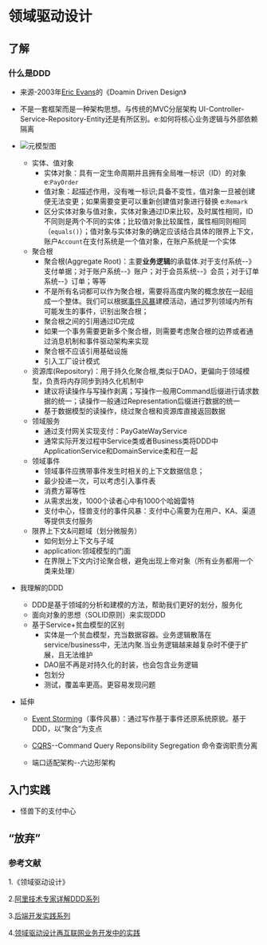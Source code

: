 # 领域驱动设计

## 了解

### 什么是DDD

- 来源-2003年[Eric Evans](https://twitter.com/ericevans0)的《Doamin Driven Design》

- 不是一套框架而是一种架构思想。与传统的MVC分层架构 UI-Controller-Service-Repository-Entity还是有所区别。e:如何将核心业务逻辑与外部依赖隔离

- ![元模型图](<C:\work\文档\申屠海三\leetcode\ttsths-hierarchy-study\5cb82b747eba3.png>)

  - 实体、值对象
    - 实体对象：具有一定生命周期并且拥有全局唯一标识（ID）的对象 e:`PayOrder`
    - 值对象：起描述作用，没有唯一标识;具备不变性，值对象一旦被创建便无法变更；如果需要变更可以重新创建值对象进行替换 e:`Remark`
    - 区分实体对象与值对象，实体对象通过ID来比较，及时属性相同，ID不同则是两个不同的实体；比较值对象比较属性，属性相同则相同（`equals()`）；值对象与实体对象的确定应该结合具体的限界上下文，账户`Account`在支付系统是一个值对象，在账户系统是一个实体
  - 聚合根
    - 聚合根(Aggregate Root)：主要<b>业务逻辑</b>的承载体.对于支付系统--》支付单据；对于账户系统--》账户；对于会员系统--》会员；对于订单系统--》订单；等等
    - 不是所有名词都可以作为聚合根，需要将高度内聚的概念放在一起组成一个整体。我们可以根据[事件风暴](https://en.wikipedia.org/wiki/Event_storming)建模活动，通过罗列领域内所有可能发生的事件，识别出聚合根；
    - 聚合根之间的引用通过ID完成
    - 如果一个事务需要更新多个聚合根，则需要考虑聚合根的边界或者通过消息机制和事件驱动架构来实现
    - 聚合根不应该引用基础设施
    - 引入工厂设计模式
  - 资源库(Repository)：用于持久化聚合根,类似于DAO，更偏向于领域模型，负责将内存同步到持久化机制中
    - 建议将读操作与写操作剥离；写操作一般用Command后缀进行请求数据的统一；读操作一般通过Representation后缀进行数据的统一
    - 基于数据模型的读操作，绕过聚合根和资源库直接返回数据
  - 领域服务
    - 通过支付网关实现支付：PayGateWayService
    - 通常实际开发过程中Service类或者Business类将DDD中ApplicationService和DomainService柔和在一起
  - 领域事件
    - 领域事件应携带事件发生时相关的上下文数据信息；
    - 最少投递一次，可以考虑引入事件表
    - 消费方幂等性
    - 从需求出发，1000个读者心中有1000个哈姆雷特
    - 支付中心，怪兽支付的事件风暴：支付中心需要为在用户、KA、渠道等提供支付服务
  - 限界上下文&问题域（划分微服务）
    - 如何划分上下文与子域
    - application:领域模型的门面
    - 在界限上下文内讨论聚合根，避免出现上帝对象（所有业务都用一个类来处理）

- 我理解的DDD 

  - DDD是基于领域的分析和建模的方法，帮助我们更好的划分，服务化
  - 面向对象的思想（SOLID原则）来实现DDD
  - 基于Service+贫血模型的区别
    - 实体是一个贫血模型，充当数据容器。业务逻辑散落在service/business中，无法内聚.当业务逻辑越来越复杂时不便于扩展，且无法维护
    - DAO层不再是对持久化的封装，也会包含业务逻辑
    - 包划分
    - 测试，覆盖率更高。更容易发现问题

- 延伸

  - [Event Storming](https://www.eventstorming.com/)（事件风暴）：通过写作基于事件还原系统原貌。基于DDD，以“聚合”为支点

  - [CQRS](https://docs.microsoft.com/zh-cn/azure/architecture/patterns/cqrs)--Command Query Reponsibility Segregation 命令查询职责分离
  
  - 端口适配架构--六边形架构
  
    

## 入门实践

- 怪兽下的支付中心

## “放弃”



### 参考文献

1.《领域驱动设计》

2.[阿里技术专家详解DDD系列](https://juejin.im/post/5efc4b40f265da22ad19e2f4#heading-14)

3.[后端开发实践系列](https://insights.thoughtworks.cn/backend-development-ddd/)

4.[领域驱动设计再互联网业务开发中的实践](https://tech.meituan.com/2017/12/22/ddd-in-practice.html)